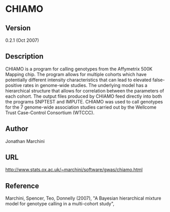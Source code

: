 # CHIAMO

## Version
0.2.1 (Oct 2007)

## Description
CHIAMO is a program for calling genotypes from the Affymetrix 500K Mapping chip. The program allows for multiple cohorts which have potentially different intensity characteristics that can lead to elevated false-positive rates in genome-wide studies. The underlying model has a hierarchical structure that allows for correlation between the parameters of each cohort. The output files produced by CHIAMO feed directly into both the programs SNPTEST and IMPUTE. CHIAMO was used to call genotypes for the 7 genome-wide association studies carried out by the Wellcome Trust Case-Control Consortium (WTCCC).

## Author
Jonathan Marchini

## URL
http://www.stats.ox.ac.uk/~marchini/software/gwas/chiamo.html

## Reference
Marchini, Spencer, Teo, Donnelly (2007), "A Bayesian hierarchical mixture model for genotype calling in a multi-cohort study",